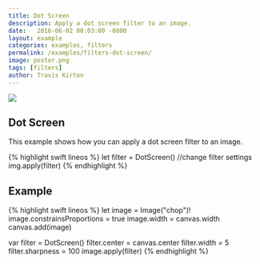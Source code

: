 ```yaml
---
title: Dot Screen
description: Apply a dot screen filter to an image.
date:   2016-06-02 00:03:00 -0800
layout: example
categories: examples, filters
permalink: /examples/filters-dot-screen/
image: poster.png
tags: [filters]
author: Travis Kirton
---
```

![](dot-screen.png)

## Dot Screen
This example shows how you can apply a dot screen filter to an image.

{% highlight swift lineos %}
let filter = DotScreen()
//change filter settings
img.apply(filter)
{% endhighlight %}

## Example
{% highlight swift lineos %}
let image = Image("chop")!
image.constrainsProportions = true
image.width = canvas.width
canvas.add(image)

var filter = DotScreen()
filter.center = canvas.center
filter.width = 5
filter.sharpness = 100
image.apply(filter)
{% endhighlight %}
